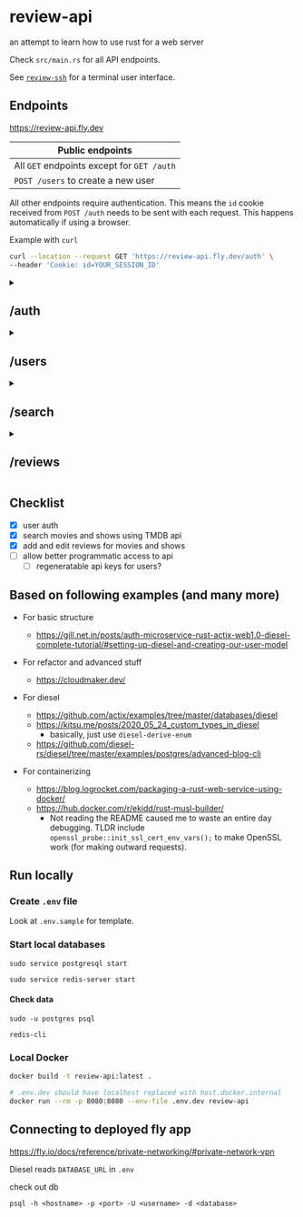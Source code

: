 # review-api

an attempt to learn how to use rust for a web server

Check `src/main.rs` for all API endpoints.

See [`review-ssh`](http://github.com/zhengkyl/review-ssh) for a terminal user interface.

## Endpoints

https://review-api.fly.dev

| Public endpoints                           |
| ------------------------------------------ |
| All `GET` endpoints except for `GET /auth` |
| `POST /users` to create a new user         |

All other endpoints require authentication. This means the `id` cookie received from `POST /auth` needs to be sent with each request. This happens automatically if using a browser.

Example with `curl`

```sh
curl --location --request GET 'https://review-api.fly.dev/auth' \
--header 'Cookie: id=YOUR_SESSION_ID'
```

<details>
<summary>
<h2>/auth</h2>
</summary>

### `GET /auth`

Check current user. This shows the `email` field.

#### Response body

```json
{
  "id": 1,
  "name": "Kyle",
  "email": "kyle@zheng.com",
  "created_at": "2022-11-30T17:05:36.313355Z",
  "updated_at": "2022-11-30T17:05:36.313355Z"
}
```

### `DELETE /auth`

This logs out the user.

204 OK

### `POST /auth`

```json
{
  "email": "kyle@zheng.com",
  "password": "password"
}
```

This logs in the user.

#### Response header

| Key        | Value                                               |
| ---------- | --------------------------------------------------- |
| set-cookie | id=YOUR_SESION_ID_COOKIE; Path=/; Secure; HttpOnly; |

#### Response body

```json
{
  "id": 1,
  "name": "Kyle Zheng",
  "email": "kyle@zheng.com",
  "created_at": "2022-11-30T20:03:35.554592Z",
  "updated_at": "2022-11-30T20:03:35.554592Z"
}
```

</details>

<details>
<summary>
<h2>/users</h2>
</summary>

### `GET /users`

#### Query params

| Param    | Type                                                                                                         | Default |
| -------- | ------------------------------------------------------------------------------------------------------------ | ------- |
| page     | 0 < integer                                                                                                  | 1       |
| per_page | 0 < integer < 51                                                                                             | 10      |
| sort_by  | `FIELD.ORDER`<br> FIELD is one of `id`, `name`, `created_at`, `updated_at`<br> ORDER is one of `asc`, `desc` | id.asc  |

#### Request body

```json
{
  "results": [
    {
      "id": 1,
      "name": "Kyle",
      "created_at": "2022-11-30T17:05:36.313355Z",
      "updated_at": "2022-11-30T17:05:36.313355Z"
    },
    {
      "id": 3,
      "name": "Loid",
      "created_at": "2022-11-30T17:13:11.250255Z",
      "updated_at": "2022-11-30T17:27:53.894057Z"
    }
  ],
  "page": 1,
  "total_pages": 1,
  "total_results": 2
}
```

### `GET /users/{id}`

#### Request body

```json
{
  "id": 1,
  "name": "Kyle",
  "created_at": "2022-11-30T17:05:36.313355Z",
  "updated_at": "2022-11-30T17:05:36.313355Z"
}
```

### `POST /users`

This creates a new user.

#### Request body

```json
{
  "name": "Twilight",
  "email": "secret@spy.com",
  "password": "password"
}
```

#### Response body

```json
{
  "id": 3,
  "name": "Twilight",
  "created_at": "2022-11-30T17:13:11.250255Z",
  "updated_at": "2022-11-30T17:13:11.250255Z"
}
```

### `PATCH /users/{id}`

#### Request body

All fields are optional.

```json
{
  "name": "Loid",
  "email": "loid@forger.com"
}
```

### Response body

This shows the `email` field, because the route is authenticated.

```json
{
  "id": 3,
  "name": "Loid",
  "email": "loid@forger.com",
  "created_at": "2022-11-30T17:13:11.250255Z",
  "updated_at": "2022-11-30T17:27:53.894057Z"
}
```

### `DELETE /users/{id}`

#### Response body

```json
{
  "deleted": 1
}
```

</details>

<details>
<summary>
<h2>/search</h2>
</summary>

### `GET /search/{category}?query=`

Category is `Film` | `Show`

This mostly just a wrapper around the The Movie Database (TMDB) API.

https://developers.themoviedb.org/3/search/search-movies

https://developers.themoviedb.org/3/search/search-tv-shows

#### Query params

| Param | Type            | Default |
| ----- | --------------- | ------- |
| page  | 0 < integer     | 1       |
| lang  | ISO 639-1 value | en-US   |
| year  | integer         | n/a     |

#### Response body

```json
{
  "page": 1,
  "results": [
    {
      "id": 505642,
      "title": "Black Panther: Wakanda Forever",
      "original_title": "Black Panther: Wakanda Forever",
      "original_language": "en",
      "release_date": "2022-11-09",
      "overview": "Queen Ramonda, Shuri, M’Baku, Okoye and the Dora Milaje fight to protect their nation from intervening world powers in the wake of King T’Challa’s death. As the Wakandans strive to embrace their next chapter, the heroes must band together with the help of War Dog Nakia and Everett Ross and forge a new path for the kingdom of Wakanda.",
      "poster_path": "/sv1xJUazXeYqALzczSZ3O6nkH75.jpg"
    }
  ],
  "total_results": 1,
  "total_pages": 1
}
```

</details>

<details>
<summary>
<h2>/reviews</h2>
</summary>

### `GET /reviews`

#### Query params

| Param      | Type                                                                                                      | Default         |
| ---------- | --------------------------------------------------------------------------------------------------------- | --------------- |
| page       | 0 < integer                                                                                               | 1               |
| per_page   | 0 < integer < 51                                                                                          | 10              |
| sort_by    | `FIELD.ORDER`<br> FIELD is one of `tmdb_id`, `created_at`, `updated_at`<br> ORDER is one of `asc`, `desc` | updated_at.desc |
| user_id    | user id                                                                                                   | n/a             |
| category   | `Film` \| `Show`                                                                                          | n/a             |
| tmdb_id    | tmdb_id integer                                                                                           | n/a             |
| season     | season integer                                                                                            | n/a             |
| status     | `Completed` \| `Watching` \| `Dropped` \| `PlanToWatch`                                                   | n/a             |
| fun_before | bool                                                                                                      | n/a             |
| fun_during | bool                                                                                                      | n/a             |
| fun_after  | bool                                                                                                      | n/a             |

#### Response body

```json
{
  "results": [
    {
      "user_id": 1,
      "tmdb_id": 505642,
      "category": "Film",
      "status": "Completed",
      "text": "🙅🏿‍♂️",
      "fun_before": true,
      "fun_during": true,
      "fun_after": true,
      "created_at": "2022-11-30T18:09:58.829342Z",
      "updated_at": "2022-11-30T18:18:00.720356Z"
    }
  ],
  "page": 1,
  "total_pages": 1,
  "total_results": 1
}
```

### `POST /reviews`

#### Request body

```json
{
  "tmdb_id": 505642,
  "category": "Film",
  "status": "Completed"
}
or
{
  "tmdb_id": 505642,
  "category": "Show",
  "season": 1,
  "status": "Completed"
}
```

#### Response body

```json
{
  "user_id": 1,
  "tmdb_id": 505642,
  "category": "Film",
  "status": "Completed",
  "text": "",
  "fun_before": false,
  "fun_during": false,
  "fun_after": false,
  "created_at": "2022-11-30T18:09:58.829342Z",
  "updated_at": "2022-11-30T18:09:58.829342Z"
}
```

### `PATCH /reviews/{category}/{tmdb_id}`

### `PATCH /reviews/{category}/{tmdb_id}/{season}`

#### Request body

All fields are optional.

```json
{
  "status": "Completed",
  "text": "🙅🏿‍♂️",
  "fun_before": true,
  "fun_during": true,
  "fun_after": true
}
```

#### Response body

```json
{
  "user_id": 1,
  "tmdb_id": 505642,
  "category": "Film",
  "status": "Completed",
  "text": "🙅🏿‍♂️",
  "fun_before": true,
  "fun_during": true,
  "fun_after": true,
  "created_at": "2022-11-30T18:09:58.829342Z",
  "updated_at": "2022-11-30T18:18:00.720356Z"
}
```

### `DELETE /reviews/{category}/{tmdb_id}`

### `DELETE /reviews/{category}/{tmdb_id}/{season}`

#### Response body

```json
{
  "deleted": 1
}
```

</details>

## Checklist

- [x] user auth
- [x] search movies and shows using TMDB api
- [x] add and edit reviews for movies and shows
- [ ] allow better programmatic access to api
  - [ ] regeneratable api keys for users?

## Based on following examples (and many more)

- For basic structure

  - https://gill.net.in/posts/auth-microservice-rust-actix-web1.0-diesel-complete-tutorial/#setting-up-diesel-and-creating-our-user-model

- For refactor and advanced stuff

  - https://cloudmaker.dev/

- For diesel

  - https://github.com/actix/examples/tree/master/databases/diesel
  - https://kitsu.me/posts/2020_05_24_custom_types_in_diesel
    - basically, just use `diesel-derive-enum`
  - https://github.com/diesel-rs/diesel/tree/master/examples/postgres/advanced-blog-cli

- For containerizing
  - https://blog.logrocket.com/packaging-a-rust-web-service-using-docker/
  - https://hub.docker.com/r/ekidd/rust-musl-builder/
    - Not reading the README caused me to waste an entire day debugging. TLDR include `openssl_probe::init_ssl_cert_env_vars();` to make OpenSSL work (for making outward requests).

## Run locally

### Create `.env` file

Look at `.env.sample` for template.

### Start local databases

```
sudo service postgresql start

sudo service redis-server start
```

#### Check data

```
sudo -u postgres psql

redis-cli
```

### Local Docker

```sh
docker build -t review-api:latest .

# .env.dev should have localhost replaced with host.docker.internal
docker run --rm -p 8080:8080 --env-file .env.dev review-api
```

## Connecting to deployed fly app

https://fly.io/docs/reference/private-networking/#private-network-vpn

Diesel reads `DATABASE_URL` in `.env`

check out db

```
psql -h <hostname> -p <port> -U <username> -d <database>
```
